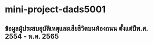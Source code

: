 # mini-project-dads5001
## ข้อมูลผู้ประสบอุบัติเหตุและเสียชีวิตบนท้องถนน ตั้งแต่ปีพ.ศ. 2554 - พ.ศ. 2565 

